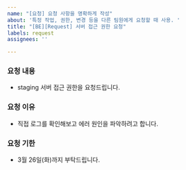 ```yaml
---
name: "[요청] 요청 사항을 명확하게 작성"
about: '특정 작업, 권한, 변경 등을 다른 팀원에게 요청할 때 사용. '
title: "[BE][Request] 서버 접근 권한 요청"
labels: request
assignees: ''

---
```


### 요청 내용
- staging 서버 접근 권한을 요청드립니다.

### 요청 이유
- 직접 로그를 확인해보고 에러 원인을 파악하려고 합니다.

### 요청 기한
- 3월 26일(화)까지 부탁드립니다.

